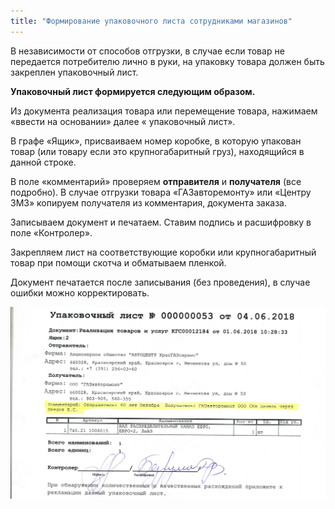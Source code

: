 ```yaml
---
title: "Формирование упаковочного листа сотрудниками магазинов"
---
```


В независимости от способов отгрузки, в случае если товар не передается потребителю лично в руки, на упаковку товара должен быть закреплен упаковочный лист.

**Упаковочный лист формируется следующим образом.**

Из документа реализация товара или перемещение товара, нажимаем «ввести на основании» далее « упаковочный лист».

В графе «Ящик», присваиваем номер коробке, в которую упакован товар (или товару если это крупногабаритный груз), находящийся в данной строке.

В поле «комментарий» проверяем **отправителя** и **получателя** (все подробно). В случае отгрузки товара «ГАЗавторемонту» или «Центру ЗМЗ» копируем получателя из комментария, документа заказа.

Записываем документ и печатаем. Ставим подпись и расшифровку в поле «Контролер».

Закрепляем лист на соответствующие коробки или крупногабаритный товар при помощи скотча и обматываем пленкой.

Документ печатается после записывания (без проведения), в случае ошибки можно корректировать.

![](_attach/lu902410d5r_tmp_7a254417148a55e6.jpg)
